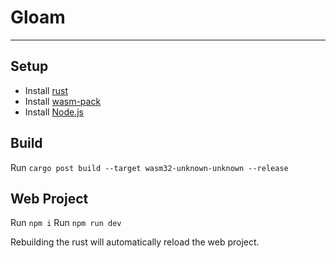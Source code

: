 # Gloam

---

## Setup

- Install [rust](https://rustup.rs/)
- Install [wasm-pack](https://rustwasm.github.io/wasm-pack/installer/)
- Install [Node.js](https://nodejs.org/en/download) 

## Build
Run `cargo post build --target wasm32-unknown-unknown --release`

## Web Project
Run `npm i`
Run `npm run dev`

Rebuilding the rust will automatically reload the web project.